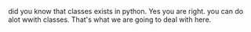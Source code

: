did you know that classes exists in python. Yes you are right. you can do alot wwith classes. That's what we are going to deal with here.
